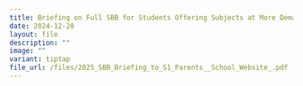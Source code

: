 ```yaml
---
title: Briefing on Full SBB for Students Offering Subjects at More Demanding Level
date: 2024-12-20
layout: file
description: ""
image: ""
variant: tiptap
file_url: /files/2025_SBB_Briefing_to_S1_Parents__School_Website_.pdf
---
```


